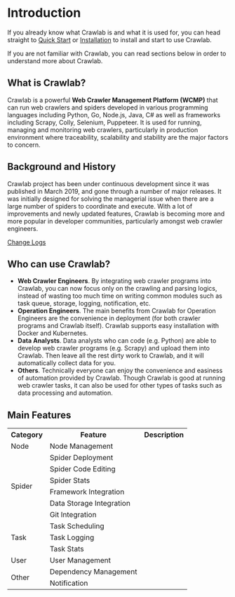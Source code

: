 # Introduction

If you already know what Crawlab is and what it is used for, you can head straight to [Quick Start](./quick-start) or [Installation](./installation) to install and start to use Crawlab.

If you are not familiar with Crawlab, you can read sections below in order to understand more about Crawlab.

## What is Crawlab?
Crawlab is a powerful **Web Crawler Management Platform (WCMP)** that can run web crawlers and spiders developed in various programming languages including Python, Go, Node.js, Java, C# as well as frameworks including Scrapy, Colly, Selenium, Puppeteer. It is used for running, managing and monitoring web crawlers, particularly in production environment where traceability, scalability and stability are the major factors to concern.

## Background and History
Crawlab project has been under continuous development since it was published in March 2019, and gone through a number of major releases. It was initially designed for solving the managerial issue when there are a large number of spiders to coordinate and execute. With a lot of improvements and newly updated features, Crawlab is becoming more and more popular in developer communities, particularly amongst web crawler engineers.

[Change Logs](https://github.com/crawlab-team/crawlab/blob/master/CHANGELOG.md)

## Who can use Crawlab?

- **Web Crawler Engineers**. By integrating web crawler programs into Crawlab, you can now focus only on the crawling and parsing logics, instead of wasting too much time on writing common modules such as task queue, storage, logging, notification, etc.
- **Operation Engineers**. The main benefits from Crawlab for Operation Engineers are the convenience in deployment (for both crawler programs and Crawlab itself). Crawlab supports easy installation with Docker and Kubernetes.
- **Data Analysts**. Data analysts who can code (e.g. Python) are able to develop web crawler programs (e.g. Scrapy) and upload them into Crawlab. Then leave all the rest dirty work to Crawlab, and it will automatically collect data for you.
- **Others**. Technically everyone can enjoy the convenience and easiness of automation provided by Crawlab. Though Crawlab is good at running web crawler tasks, it can also be used for other types of tasks such as data processing and automation.

## Main Features

<table>
<tr>
<th>Category</th>
<th>Feature</th>
<th>Description</th>
</tr>
<tr>
<td>Node</td>
<td>Node Management</td>
<td></td>
</tr>
<tr>
<td rowspan="6">Spider</td>
<td>Spider Deployment</td>
<td></td>
</tr>
<tr>
<td>Spider Code Editing</td>
<td></td>
</tr>
<tr>
<td>Spider Stats</td>
<td></td>
</tr>
<tr>
<td>Framework Integration</td>
<td></td>
</tr>
<tr>
<td>Data Storage Integration</td>
<td></td>
</tr>
<tr>
<td>Git Integration</td>
<td></td>
</tr>
<tr>
<td rowspan="3">Task</td>
<td>Task Scheduling</td>
<td></td>
</tr>
<tr>
<td>Task Logging</td>
<td></td>
</tr>
<tr>
<td>Task Stats</td>
<td></td>
</tr>
<tr>
<td rowspan="1">User</td>
<td>User Management</td>
<td></td>
</tr>
<tr>
<td rowspan="2">Other</td>
<td>Dependency Management</td>
<td></td>
</tr>
<tr>
<td>Notification</td>
<td></td>
</tr>
</table>
